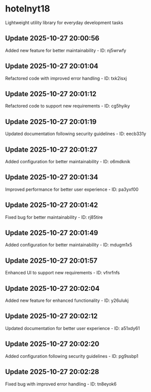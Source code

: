 # hotelnyt18
Lightweight utility library for everyday development tasks

## Update 2025-10-27 20:00:56
Added new feature for better maintainability - ID: nj5wrwfy


## Update 2025-10-27 20:01:04
Refactored code with improved error handling - ID: txk2isxj


## Update 2025-10-27 20:01:12
Refactored code to support new requirements - ID: cg5hyiky


## Update 2025-10-27 20:01:19
Updated documentation following security guidelines - ID: eecb331y


## Update 2025-10-27 20:01:27
Added configuration for better maintainability - ID: o6mdknik


## Update 2025-10-27 20:01:34
Improved performance for better user experience - ID: pa3yxf00


## Update 2025-10-27 20:01:42
Fixed bug for better maintainability - ID: rj85tire


## Update 2025-10-27 20:01:49
Added configuration for better maintainability - ID: mdugm1x5


## Update 2025-10-27 20:01:57
Enhanced UI to support new requirements - ID: vfnrfnfs


## Update 2025-10-27 20:02:04
Added new feature for enhanced functionality - ID: y26ulukj


## Update 2025-10-27 20:02:12
Updated documentation for better user experience - ID: a51xdy61


## Update 2025-10-27 20:02:20
Added configuration following security guidelines - ID: pg9ssbp1


## Update 2025-10-27 20:02:28
Fixed bug with improved error handling - ID: tn8eyok6

